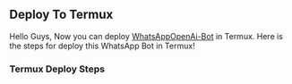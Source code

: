 ## Deploy To Termux

Hello Guys, Now you can deploy [WhatsAppOpenAi-Bot](https://github.com/MznStudios/WhatsAppOpenAi-Bot) in Termux. Here is the steps for deploy this WhatsApp Bot in Termux!

### Termux Deploy Steps
